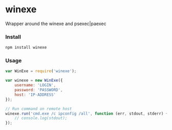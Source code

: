 # winexe
Wrapper around the winexe and psexec|paexec

### Install
```bash
npm install winexe
```

### Usage
```javascript
var WinExe = require('winexe');

var winexe = new WinExe({
    username: 'LOGIN',
    password: 'PASSWORD',
    host: 'IP-ADDRESS'
});

// Run command on remote host
winexe.run('cmd.exe /c ipconfig /all', function (err, stdout, stderr) {
    // console.log(stdout);
});
```
